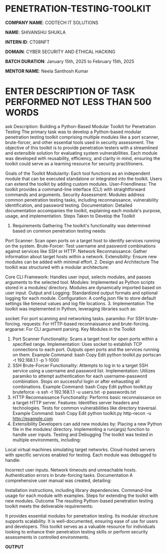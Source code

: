 # PENETRATION-TESTING-TOOLKIT

**COMPANY NAME**: CODTECH IT SOLUTIONS 

**NAME**:  SHIVANSHU SHUKLA

**INTERN ID**: CT08NFT

**DOMAIN**: CYBER SECURITY AND ETHICAL HACKING

**BATCH DURATION**: January 15th, 2025 to February 15th, 2025

**MENTOR NAME**: Neela Santhosh Kumar

# ENTER DESCRIPTION OF TASK PERFORMED NOT LESS THAN 500 WORDS

ask Description: Building a Python-Based Modular Toolkit for Penetration Testing
The primary task was to develop a Python-based modular penetration testing toolkit comprising multiple modules like a port scanner, brute-forcer, and other essential tools used in security assessment. The objective of this toolkit is to provide penetration testers with a streamlined and extensible solution for evaluating system vulnerabilities. Each module was developed with reusability, efficiency, and clarity in mind, ensuring the toolkit could serve as a learning resource for security practitioners.

Goals of the Toolkit
Modularity:
Each tool functions as an independent module that can be executed standalone or integrated into the toolkit.
Users can extend the toolkit by adding custom modules.
User-Friendliness:
The toolkit provides a command-line interface (CLI) with straightforward commands and arguments.
Security Assessment:
Modules address common penetration testing tasks, including reconnaissance, vulnerability identification, and password testing.
Documentation:
Detailed documentation accompanies the toolkit, explaining each module's purpose, usage, and implementation.
Steps Taken to Develop the Toolkit
1. Requirements Gathering
The toolkit's functionality was determined based on common penetration testing needs:

Port Scanner: Scan open ports on a target host to identify services running on the system.
Brute-Forcer: Test username and password combinations against services like SSH or HTTP.
Network Reconnaissance: Gather information about target hosts within a network.
Extensibility: Ensure new modules can be added with minimal effort.
2. Design and Architecture
The toolkit was structured with a modular architecture:

Core CLI Framework:
Handles user input, selects modules, and passes arguments to the selected tool.
Modules:
Implemented as Python scripts stored in a modules/ directory.
Modules are dynamically imported based on user input.
Output and Logging:
Standardized output formats and optional logging for each module.
Configuration:
A config.json file to store default settings like timeout values and log file locations.
3. Implementation
The toolkit was implemented in Python, leveraging libraries such as:

socket: For port scanning and networking tasks.
paramiko: For SSH brute-forcing.
requests: For HTTP-based reconnaissance and brute-forcing.
argparse: For CLI argument parsing.
Key Modules in the Toolkit
1. Port Scanner
Functionality: Scans a target host for open ports within a specified range.
Implementation:
Uses socket to establish TCP connections to each port.
Outputs open ports and the services running on them.
Example Command:
bash
Copy
Edit
python toolkit.py portscan -t 192.168.1.1 -p 1-1000
2. SSH Brute-Forcer
Functionality: Attempts to log in to a target SSH service using a username and password list.
Implementation:
Utilizes paramiko to attempt authentication for each username-password combination.
Stops on successful login or after exhausting all combinations.
Example Command:
bash
Copy
Edit
python toolkit.py bruteforce -s ssh -t 192.168.1.1 -u users.txt -p passwords.txt
3. HTTP Reconnaissance
Functionality: Performs basic reconnaissance on a target HTTP server.
Features:
Identifies server headers and technologies.
Tests for common vulnerabilities like directory traversal.
Example Command:
bash
Copy
Edit
python toolkit.py http-recon -u http://example.com
4. Extensibility
Developers can add new modules by:
Placing a new Python file in the modules/ directory.
Implementing a run(args) function to handle user inputs.
Testing and Debugging
The toolkit was tested in multiple environments, including:

Local virtual machines simulating target networks.
Cloud-hosted servers with specific services enabled for testing.
Each module was debugged to handle:

Incorrect user inputs.
Network timeouts and unreachable hosts.
Authentication errors in brute-forcing tasks.
Documentation
A comprehensive user manual was created, detailing:

Installation instructions, including library dependencies.
Command-line usage for each module with examples.
Steps for extending the toolkit with new modules.
Outcome
The resulting Python-based penetration testing toolkit meets the deliverable requirements:

It provides essential modules for penetration testing.
Its modular structure supports scalability.
It is well-documented, ensuring ease of use for users and developers.
This toolkit serves as a valuable resource for individuals looking to enhance their penetration testing skills or perform security assessments in controlled environments.

**OUTPUT**

